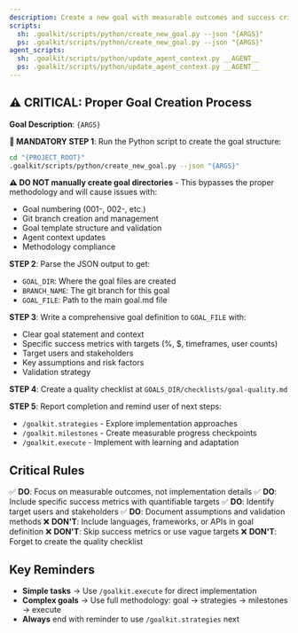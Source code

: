 ```yaml
---
description: Create a new goal with measurable outcomes and success criteria. This command ensures proper goal-driven development methodology.
scripts:
  sh: .goalkit/scripts/python/create_new_goal.py --json "{ARGS}"
  ps: .goalkit/scripts/python/create_new_goal.py --json "{ARGS}"
agent_scripts:
  sh: .goalkit/scripts/python/update_agent_context.py __AGENT__
  ps: .goalkit/scripts/python/update_agent_context.py __AGENT__
---
```


## ⚠️ CRITICAL: Proper Goal Creation Process

**Goal Description**: `{ARGS}`

**🚨 MANDATORY STEP 1**: Run the Python script to create the goal structure:
```bash
cd "{PROJECT_ROOT}"
.goalkit/scripts/python/create_new_goal.py --json "{ARGS}"
```

**⚠️ DO NOT manually create goal directories** - This bypasses the proper methodology and will cause issues with:
- Goal numbering (001-, 002-, etc.)
- Git branch creation and management
- Goal template structure and validation
- Agent context updates
- Methodology compliance

**STEP 2**: Parse the JSON output to get:
- `GOAL_DIR`: Where the goal files are created
- `BRANCH_NAME`: The git branch for this goal
- `GOAL_FILE`: Path to the main goal.md file

**STEP 3**: Write a comprehensive goal definition to `GOAL_FILE` with:
- Clear goal statement and context
- Specific success metrics with targets (%, $, timeframes, user counts)
- Target users and stakeholders
- Key assumptions and risk factors
- Validation strategy

**STEP 4**: Create a quality checklist at `GOALS_DIR/checklists/goal-quality.md`

**STEP 5**: Report completion and remind user of next steps:
- `/goalkit.strategies` - Explore implementation approaches
- `/goalkit.milestones` - Create measurable progress checkpoints
- `/goalkit.execute` - Implement with learning and adaptation

## Critical Rules

✅ **DO**: Focus on measurable outcomes, not implementation details
✅ **DO**: Include specific success metrics with quantifiable targets
✅ **DO**: Identify target users and stakeholders
✅ **DO**: Document assumptions and validation methods
❌ **DON'T**: Include languages, frameworks, or APIs in goal definition
❌ **DON'T**: Skip success metrics or use vague targets
❌ **DON'T**: Forget to create the quality checklist

## Key Reminders

- **Simple tasks** → Use `/goalkit.execute` for direct implementation
- **Complex goals** → Use full methodology: goal → strategies → milestones → execute
- **Always** end with reminder to use `/goalkit.strategies` next
